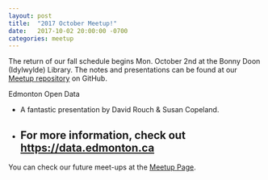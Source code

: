 ```yaml
---
layout: post  
title:  "2017 October Meetup!"  
date:   2017-10-02 20:00:00 -0700  
categories: meetup  
---
```

The return of our fall schedule begins Mon. October 2nd at the Bonny Doon (Idylwylde) Library.  The notes and presentations can be found at our [Meetup repository][github] on GitHub.  

Edmonton Open Data
- A fantastic presentation by David Rouch & Susan Copeland.  
- For more information, check out https://data.edmonton.ca 
	- 

You can check our future meet-ups at the [Meetup Page][meetup].  

[meetup]: https://www.meetup.com/Edmonton-Data-Management-Meetup/  
[github]:https://github.com/DataManagementYEG/Meetups  
